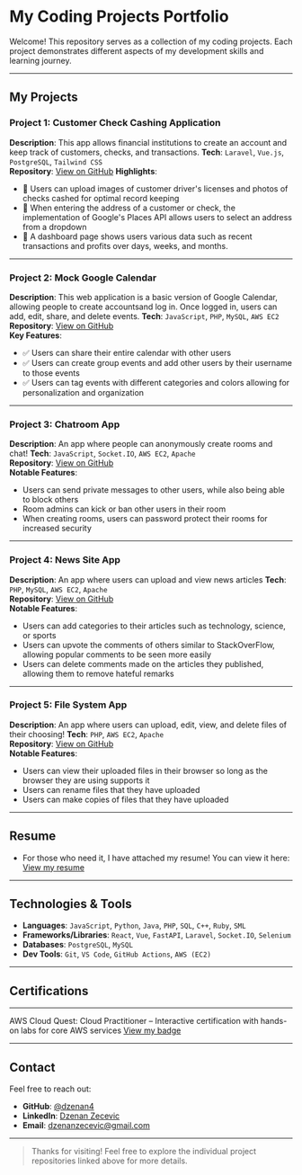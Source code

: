 # My Coding Projects Portfolio

Welcome! This repository serves as a collection of my coding projects. Each project demonstrates different aspects of my development skills and learning journey.

---

## My Projects

### Project 1: **Customer Check Cashing Application**
**Description**: This app allows financial institutions to create an account and keep track of customers, checks, and transactions. 
**Tech**: `Laravel`, `Vue.js`, `PostgreSQL`, `Tailwind CSS`  
**Repository**: [View on GitHub](https://github.com/Dzenan4/portfolio/tree/main/check-cashing-web-app)
**Highlights**:
- 🔹 Users can upload images of customer driver's licenses and photos of checks cashed for optimal record keeping
- 🔹 When entering the address of a customer or check, the implementation of Google's Places API allows users to select an address from a dropdown
- 🔹 A dashboard page shows users various data such as recent transactions and profits over days, weeks, and months. 

---

### Project 2: **Mock Google Calendar**
**Description**: This web application is a basic version of Google Calendar, allowing people to create accountsand log in. Once logged in, users can add, edit, share, and delete events.
**Tech**: `JavaScript`, `PHP`, `MySQL`, `AWS EC2`  
**Repository**: [View on GitHub](https://github.com/Dzenan4/portfolio/tree/main/calendar-web-app)  
**Key Features**:
- ✅ Users can share their entire calendar with other users
- ✅ Users can create group events and add other users by their username to those events
- ✅ Users can tag events with different categories and colors allowing for personalization and organization

---

### Project 3: **Chatroom App**
**Description**: An app where people can anonymously create rooms and chat!
**Tech**: `JavaScript`, `Socket.IO`, `AWS EC2`, `Apache`  
**Repository**: [View on GitHub](https://github.com/Dzenan4/portfolio/tree/main/chatroom-web-app)  
**Notable Features**:
- Users can send private messages to other users, while also being able to block others
- Room admins can kick or ban other users in their room
- When creating rooms, users can password protect their rooms for increased security

---

### Project 4: **News Site App**
**Description**: An app where users can upload and view news articles
**Tech**: `PHP`, `MySQL`, `AWS EC2`, `Apache`  
**Repository**: [View on GitHub](https://github.com/Dzenan4/portfolio/tree/main/news-site-web-app)  
**Notable Features**:
- Users can add categories to their articles such as technology, science, or sports
- Users can upvote the comments of others similar to StackOverFlow, allowing popular comments to be seen more easily
- Users can delete comments made on the articles they published, allowing them to remove hateful remarks

---

### Project 5: **File System App**
**Description**: An app where users can upload, edit, view, and delete files of their choosing!
**Tech**: `PHP`, `AWS EC2`, `Apache`  
**Repository**: [View on GitHub](https://github.com/Dzenan4/portfolio/tree/main/f-sys-web-app)  
**Notable Features**:
- Users can view their uploaded files in their browser so long as the browser they are using supports it
- Users can rename files that they have uploaded
- Users can make copies of files that they have uploaded

---

## Resume

- For those who need it, I have attached my resume! You can view it here: [View my resume](https://github.com/Dzenan4/portfolio/blob/main/DZ-WebDev-Resume.pdf)

---

## Technologies & Tools

- **Languages**: `JavaScript`, `Python`, `Java`, `PHP`, `SQL`, `C++`, `Ruby`, `SML` 
- **Frameworks/Libraries**: `React`, `Vue`, `FastAPI`, `Laravel`, `Socket.IO`, `Selenium`
- **Databases**: `PostgreSQL`, `MySQL`
- **Dev Tools**: `Git`, `VS Code`, `GitHub Actions`, `AWS (EC2)`

---

## Certifications

---
AWS Cloud Quest: Cloud Practitioner – Interactive certification with hands-on labs for core AWS services [View my badge](https://www.credly.com/badges/b26a18ce-3057-49dd-84fc-9321daf24b41/public_url)

---

## Contact

Feel free to reach out:

- **GitHub**: [@dzenan4](https://github.com/dzenan4)
- **LinkedIn**: [Dzenan Zecevic](www.linkedin.com/in/dzenan-zecevic)
- **Email**: dzenanzecevic@gmail.com

---

> Thanks for visiting! Feel free to explore the individual project repositories linked above for more details.
